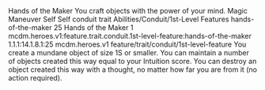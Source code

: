<ability>
  <name>Hands of the Maker</name>
  <flavor>You craft objects with the power of your mind.</flavor>
  <keywords>
    <keyword>Magic</keyword>
  </keywords>
  <type>Maneuver</type>
  <distance>Self</distance>
  <target>Self</target>
  <metadata>
    <class>conduit</class>
    <feature_type>trait</feature_type>
    <file_dpath>Abilities/Conduit/1st-Level Features</file_dpath>
    <item_id>hands-of-the-maker</item_id>
    <item_index>25</item_index>
    <item_name>Hands of the Maker</item_name>
    <level>1</level>
    <scc>mcdm.heroes.v1:feature.trait.conduit.1st-level-feature:hands-of-the-maker</scc>
    <scdc>1.1.1:14.1.8.1:25</scdc>
    <source>mcdm.heroes.v1</source>
    <type>feature/trait/conduit/1st-level-feature</type>
  </metadata>
  <effects>
    <effect type="mundane">You create a mundane object of size 1S or smaller. You can maintain a number of objects created this way equal to your Intuition score. You can destroy an object created this way with a thought, no matter how far you are from it (no action required).</effect>
  </effects>
</ability>
